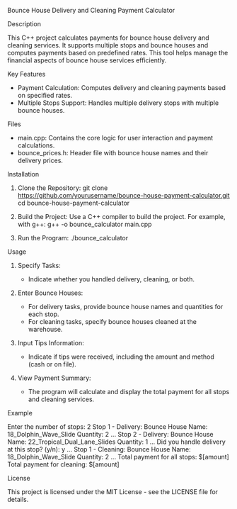 Bounce House Delivery and Cleaning Payment Calculator

Description

This C++ project calculates payments for bounce house delivery and cleaning services. It supports multiple stops and bounce houses and computes payments based on predefined rates. This tool helps manage the financial aspects of bounce house services efficiently.

Key Features

- Payment Calculation: Computes delivery and cleaning payments based on specified rates.
- Multiple Stops Support: Handles multiple delivery stops with multiple bounce houses.

Files

- main.cpp: Contains the core logic for user interaction and payment calculations.
- bounce_prices.h: Header file with bounce house names and their delivery prices.








Installation

1. Clone the Repository:
    git clone https://github.com/yourusername/bounce-house-payment-calculator.git
    cd bounce-house-payment-calculator

2. Build the Project:
    Use a C++ compiler to build the project. For example, with g++:
    g++ -o bounce_calculator main.cpp

3. Run the Program:
    ./bounce_calculator

Usage

1. Specify Tasks:
    - Indicate whether you handled delivery, cleaning, or both.

2. Enter Bounce Houses:
    - For delivery tasks, provide bounce house names and quantities for each stop.
    - For cleaning tasks, specify bounce houses cleaned at the warehouse.

3. Input Tips Information:
    - Indicate if tips were received, including the amount and method (cash or on file).

4. View Payment Summary:
    - The program will calculate and display the total payment for all stops and cleaning services.





Example

Enter the number of stops: 2
Stop 1 - Delivery:
Bounce House Name: 18_Dolphin_Wave_Slide
Quantity: 2
...
Stop 2 - Delivery:
Bounce House Name: 22_Tropical_Dual_Lane_Slides
Quantity: 1
...
Did you handle delivery at this stop? (y/n): y
...
Stop 1 - Cleaning:
Bounce House Name: 18_Dolphin_Wave_Slide
Quantity: 2
...
Total payment for all stops: $[amount]
Total payment for cleaning: $[amount]





License

This project is licensed under the MIT License - see the LICENSE file for details.

